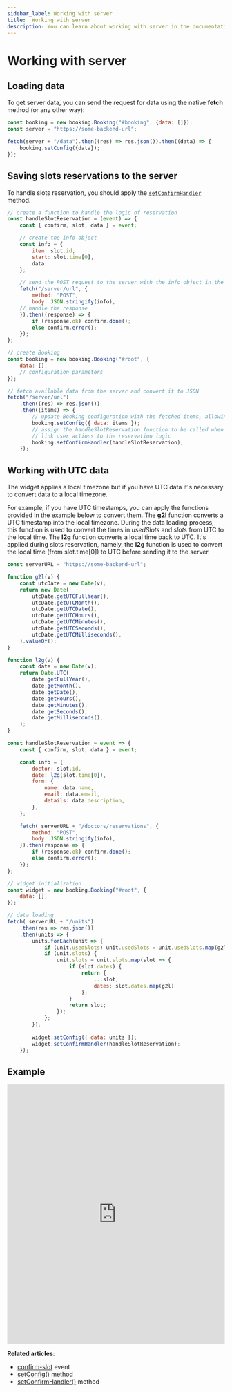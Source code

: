 ```yaml
---
sidebar_label: Working with server
title:  Working with server
description: You can learn about working with server in the documentation of the DHTMLX JavaScript Booking library. Browse developer guides and API reference, try out code examples and live demos, and download a free 30-day evaluation version of DHTMLX Booking.
---
```


# Working with server

## Loading data 

To get server data, you can send the request for data using the native **fetch** method (or any other way):

~~~jsx {}
const booking = new booking.Booking("#booking", {data: []});
const server = "https://some-backend-url";

fetch(server + "/data").then((res) => res.json()).then((data) => { 
    booking.setConfig({data});
});
~~~

## Saving slots reservations to the server

To handle slots reservation, you should apply the [`setConfirmHandler`](/api/methods/booking-setconfirmhandler-method) method. 

~~~jsx {}
// create a function to handle the logic of reservation
const handleSlotReservation = (event) => {
    const { confirm, slot, data } = event;

    // create the info object 
    const info = {
        item: slot.id,
        start: slot.time[0],
        data
    };

    // send the POST request to the server with the info object in the request body
    fetch("/server/url", {
        method: "POST",
        body: JSON.stringify(info),
    // handle the response
    }).then((response) => {
        if (response.ok) confirm.done();
        else confirm.error();
    });
};

// create Booking
const booking = new booking.Booking("#root", {
    data: [],
    // configuration parameters
});

// fetch available data from the server and convert it to JSON
fetch("/server/url")
    .then((res) => res.json())        
    .then((items) => {
        // update Booking configuration with the fetched items, allowing the widget to display them
        booking.setConfig({ data: items });
        // assign the handleSlotReservation function to be called when a user confirms booking, 
        // link user actions to the reservation logic
        booking.setConfirmHandler(handleSlotReservation);
    });
~~~

## Working with UTC data

The widget applies a local timezone but if you have UTC data it's necessary to convert data to a local timezone.

For example, if you have UTC timestamps, you can apply the functions provided in the example below to convert them. The **g2l** function converts a UTC timestamp into the local timezone. During the data loading process, this function is used to convert the times in *usedSlots* and *slots* from UTC to the local time. The **l2g** function converts a local time back to UTC. It's applied during slots reservation, namely, the **l2g** function is used to convert the local time (from slot.time[0]) to UTC before sending it to the server.

~~~jsx
const serverURL = "https://some-backend-url";

function g2l(v) {
    const utcDate = new Date(v);
    return new Date(
        utcDate.getUTCFullYear(),
        utcDate.getUTCMonth(),
        utcDate.getUTCDate(),
        utcDate.getUTCHours(),
        utcDate.getUTCMinutes(),
        utcDate.getUTCSeconds(),
        utcDate.getUTCMilliseconds(),
    ).valueOf();
}

function l2g(v) {
    const date = new Date(v);
    return Date.UTC(
        date.getFullYear(),
        date.getMonth(),
        date.getDate(),
        date.getHours(),
        date.getMinutes(),
        date.getSeconds(),
        date.getMilliseconds(),
    );
}

const handleSlotReservation = event => {
    const { confirm, slot, data } = event;

    const info = {
        doctor: slot.id,
        date: l2g(slot.time[0]),
        form: {
            name: data.name,
            email: data.email,
            details: data.description,
        },
    };

    fetch( serverURL + "/doctors/reservations", {
        method: "POST",
        body: JSON.stringify(info),
    }).then(response => {
        if (response.ok) confirm.done();
        else confirm.error();
    });
};

// widget initialization
const widget = new booking.Booking("#root", {
    data: [],
});

// data loading
fetch( serverURL + "/units")
    .then(res => res.json())
    .then(units => {
        units.forEach(unit => {
            if (unit.usedSlots) unit.usedSlots = unit.usedSlots.map(g2l);
            if (unit.slots) {
                unit.slots = unit.slots.map(slot => {
                    if (slot.dates) {
                        return {
                            ...slot,
                            dates: slot.dates.map(g2l)
                        };
                    }
                    return slot;
                });
            };
        });
         
        widget.setConfig({ data: units });
        widget.setConfirmHandler(handleSlotReservation);
    });
~~~


## Example

<iframe src="https://snippet.dhtmlx.com/dpbmyr8j?mode=result" frameborder="0" class="snippet_iframe" width="100%" height="600"></iframe>

**Related articles**:
- [confirm-slot](/api/events/booking-confirmslot-event) event
- [setConfig()](/api/methods/booking-setconfig-method) method
- [setConfirmHandler()](/api/methods/booking-setconfirmhandler-method) method
